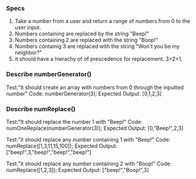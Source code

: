 ### Specs

1. Take a number from a user and return a range of numbers from 0 to the user input.
2. Numbers containing are replaced by the string "Beep!"
3. Numbers containing 2 are replaced with the string "Boop!"
4. Numbers containig 3 are replaced with the string "Won't you be my neighbor?"
5. it should have a hierachy of of prescedence for replacement. 3>2>1. 

### Describe numberGenerator()

Test:"It should create an array with numbers from 0 through the inputted number"
Code: numberGenerator(3);
Expected Output: [0,1,2,3]

### Describe numReplace()

Test:"It should replace the number 1 with "Beep!"
Code: numOneReplace(numberGenerator(3));
Expected Output: [0,"Beep!",2,3]

Test:"it should replace any number containing 1 with "Beep!"
Code: numReplace([1,3,11,15,100]);
Expected Output: ["beep!",3,"beep!","beep!","beep!"]

Test:"it should replace any number containing 2 with "Boop!"
Code: numReplace([1,2,3]);
Expected Output: ["beep!","Boop!",3]
